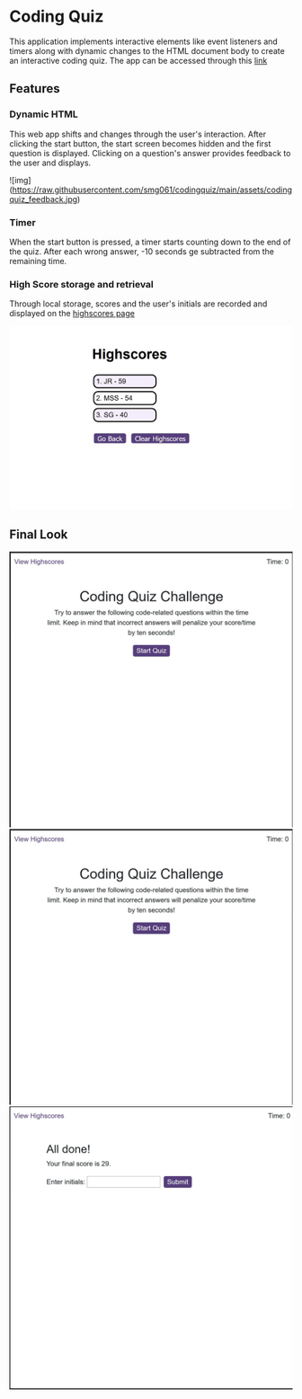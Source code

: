 # Coding Quiz

This application implements interactive elements like event listeners and timers along with dynamic changes to the HTML document body to create an interactive
coding quiz. The app can be accessed through this [link](https://smg061.github.io/codingquiz)

## Features
### Dynamic HTML
This web app shifts and changes through the user's interaction. After clicking the start button, the start screen becomes hidden and the first question is displayed. Clicking on a question's answer provides feedback to the user and displays.

![img] (https://raw.githubusercontent.com/smg061/codingquiz/main/assets/codingquiz_feedback.jpg)

### Timer
When the start button is pressed, a timer starts counting down to the end of the quiz. After each wrong answer, -10 seconds ge subtracted from the remaining time.


### High Score storage and retrieval

Through local storage, scores and the user's initials are recorded and displayed on the [highscores page](https://smg061.github.io/codingquiz/highscores.html)

![img](https://raw.githubusercontent.com/smg061/codingquiz/main/assets/codingquiz_highscores.jpg)


## Final Look

![!img](https://github.com/smg061/codingquiz/blob/main/assets/codingquiz_demo1.jpg)
![!img](https://github.com/smg061/codingquiz/blob/main/assets/codingquiz_demo1.jpg)
![!img](https://github.com/smg061/codingquiz/blob/main/assets/codingquiz_demo3.jpg)
